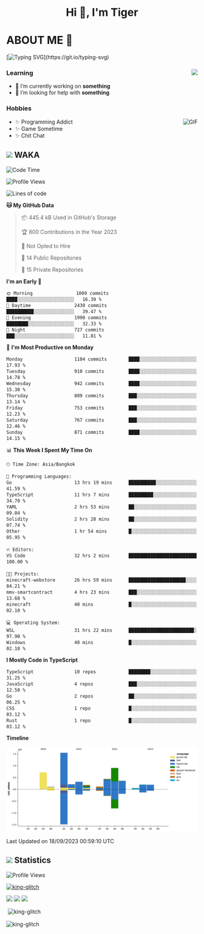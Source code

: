 <h1 align="center">Hi 👋, I'm Tiger</h1>




# ABOUT ME 💬

[![Typing SVG](https://readme-typing-svg.herokuapp.com?color=22F771&vCenter=true&lines=A+perssionate+developer+from+nowhere.)](https://git.io/typing-svg)

<div>
 <img align="right" src="https://spotify-github-profile.vercel.app/api/view?uid=12129734423&cover_image=false&theme=default&bar_color=22d016&bar_color_cover=true" />
 <h3>Learning</h3>
 
 <ul>
  <li>🔭 I’m currently working on <b>something</b></li>
  <li>🤝 I’m looking for help with <b>something</b></li>
 </ul>
 
</div>
<div>
 <h3>Hobbies</h3>
 <img align="right" height="475px"  alt="GIF" src="https://i.pinimg.com/originals/1f/b7/db/1fb7dbee557e5ed509f7517da8a84d58.gif" />
 <ul>
  <li>✨ Programming Addict</li>
  <li>✨ Game Sometime</li>
  <li>✨ Chit Chat</li>
 </ul>
 
</div>



## <img height="40" src="https://raw.githubusercontent.com/innng/innng/master/assets/kyubey.gif"/> WAKA

<!--START_SECTION:waka-->
![Code Time](http://img.shields.io/badge/Code%20Time-1%2C494%20hrs%2041%20mins-blue)

![Profile Views](http://img.shields.io/badge/Profile%20Views-7-blue)

![Lines of code](https://img.shields.io/badge/From%20Hello%20World%20I%27ve%20Written-5.2%20million%20lines%20of%20code-blue)

**🐱 My GitHub Data** 

> 📦 445.4 kB Used in GitHub's Storage 
 > 
> 🏆 800 Contributions in the Year 2023
 > 
> 🚫 Not Opted to Hire
 > 
> 📜 14 Public Repositories 
 > 
> 🔑 15 Private Repositories 
 > 
**I'm an Early 🐤** 

```text
🌞 Morning                1009 commits        ████░░░░░░░░░░░░░░░░░░░░░   16.39 % 
🌆 Daytime                2430 commits        ██████████░░░░░░░░░░░░░░░   39.47 % 
🌃 Evening                1990 commits        ████████░░░░░░░░░░░░░░░░░   32.33 % 
🌙 Night                  727 commits         ███░░░░░░░░░░░░░░░░░░░░░░   11.81 % 
```
📅 **I'm Most Productive on Monday** 

```text
Monday                   1104 commits        ████░░░░░░░░░░░░░░░░░░░░░   17.93 % 
Tuesday                  910 commits         ████░░░░░░░░░░░░░░░░░░░░░   14.78 % 
Wednesday                942 commits         ████░░░░░░░░░░░░░░░░░░░░░   15.30 % 
Thursday                 809 commits         ███░░░░░░░░░░░░░░░░░░░░░░   13.14 % 
Friday                   753 commits         ███░░░░░░░░░░░░░░░░░░░░░░   12.23 % 
Saturday                 767 commits         ███░░░░░░░░░░░░░░░░░░░░░░   12.46 % 
Sunday                   871 commits         ████░░░░░░░░░░░░░░░░░░░░░   14.15 % 
```


📊 **This Week I Spent My Time On** 

```text
🕑︎ Time Zone: Asia/Bangkok

💬 Programming Languages: 
Go                       13 hrs 19 mins      ██████████░░░░░░░░░░░░░░░   41.59 % 
TypeScript               11 hrs 7 mins       █████████░░░░░░░░░░░░░░░░   34.70 % 
YAML                     2 hrs 53 mins       ██░░░░░░░░░░░░░░░░░░░░░░░   09.04 % 
Solidity                 2 hrs 28 mins       ██░░░░░░░░░░░░░░░░░░░░░░░   07.74 % 
Other                    1 hr 54 mins        █░░░░░░░░░░░░░░░░░░░░░░░░   05.95 % 

🔥 Editors: 
VS Code                  32 hrs 2 mins       █████████████████████████   100.00 % 

🐱‍💻 Projects: 
minecraft-webstore       26 hrs 59 mins      █████████████████████░░░░   84.21 % 
mmv-smartcontract        4 hrs 23 mins       ███░░░░░░░░░░░░░░░░░░░░░░   13.68 % 
minecraft                40 mins             █░░░░░░░░░░░░░░░░░░░░░░░░   02.10 % 

💻 Operating System: 
WSL                      31 hrs 22 mins      ████████████████████████░   97.90 % 
Windows                  40 mins             █░░░░░░░░░░░░░░░░░░░░░░░░   02.10 % 
```

**I Mostly Code in TypeScript** 

```text
TypeScript               10 repos            ████████░░░░░░░░░░░░░░░░░   31.25 % 
JavaScript               4 repos             ███░░░░░░░░░░░░░░░░░░░░░░   12.50 % 
Go                       2 repos             ██░░░░░░░░░░░░░░░░░░░░░░░   06.25 % 
CSS                      1 repo              █░░░░░░░░░░░░░░░░░░░░░░░░   03.12 % 
Rust                     1 repo              █░░░░░░░░░░░░░░░░░░░░░░░░   03.12 % 
```



**Timeline**

![Lines of Code chart](https://raw.githubusercontent.com/king-glitch/king-glitch/main/assets/bar_graph.png)


 Last Updated on 18/09/2023 00:59:10 UTC
<!--END_SECTION:waka-->
## <img height="40" src="https://raw.githubusercontent.com/innng/innng/master/assets/kyubey.gif"/> Statistics
![Profile Views](https://komarev.com/ghpvc/?username=king-glitch)  

<p align="left"> 
 <a href="https://github.com/ryo-ma/github-profile-trophy">
  <img src="https://github-profile-trophy.vercel.app/?username=king-glitch&theme=dracula" alt="king-glitch" />
 </a> </p>

![](https://github-profile-summary-cards.vercel.app/api/cards/profile-details?username=king-glitch&theme=dracula)
![](https://github-profile-summary-cards.vercel.app/api/cards/stats?username=king-glitch&theme=dracula) 
![](https://github-profile-summary-cards.vercel.app/api/cards/productive-time?username=king-glitch&theme=dracula)


<p>&nbsp;<img align="center" src="https://github-readme-stats.vercel.app/api?username=king-glitch&theme=dracula" alt="king-glitch" /></p>

<p><img align="center" src="https://github-readme-streak-stats.herokuapp.com/?user=king-glitch&theme=dracula" alt="king-glitch" /></p>
